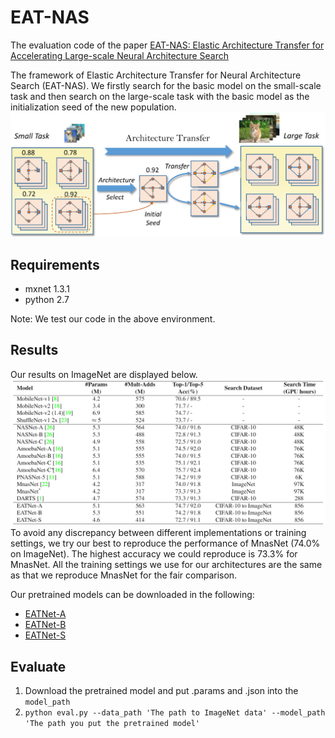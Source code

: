 # EAT-NAS
The evaluation code of the paper [EAT-NAS: Elastic Architecture Transfer for Accelerating Large-scale Neural Architecture Search](https://arxiv.org/abs/1901.05884)

The framework of Elastic Architecture Transfer for Neural Architecture Search (EAT-NAS). We firstly search for the basic model on the small-scale task and then search on the large-scale task with the basic model as the initialization seed of the new population.
![](./data/eat-frame.png)

## Requirements
* mxnet 1.3.1
* python 2.7

Note: We test our code in the above environment.

## Results
Our results on ImageNet are displayed below.
![](data/imagenet-results.png)
To avoid any discrepancy between different implementations or training settings, we try our best to reproduce the performance of MnasNet (74.0\% on ImageNet). The highest accuracy we could reproduce is 73.3\% for MnasNet. All the training settings we use for our architectures are the same as that we reproduce MnasNet for the fair comparison.

Our pretrained models can be downloaded in the following:

* [EATNet-A](https://drive.google.com/open?id=1pbDfOzDWdhCpUQlD3SY2pojWUND6FMu4)
* [EATNet-B](https://drive.google.com/open?id=1ufVeJ1UggGgy3u68Ivmj3H254hHmgrT8)
* [EATNet-S](https://drive.google.com/open?id=1jUx6h-Pk4H2bFsVPlcBzILapusdZ1fha)

## Evaluate
1. Download the pretrained model and put .params and .json into the `model_path`
2. `python eval.py --data_path 'The path to ImageNet data' --model_path 'The path you put the pretrained model'`
